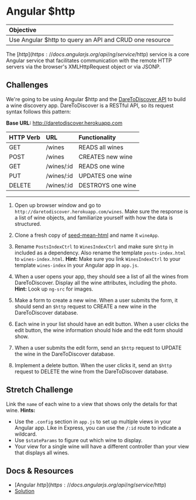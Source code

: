 # Angular $http

| Objective |
| :--- |
| Use Angular $http to query an API and CRUD one resource |

The [$http](https://docs.angularjs.org/api/ng/service/$http) service is a core Angular service that facilitates communication with the remote HTTP servers via the browser's XMLHttpRequest object or via JSONP.

## Challenges

We're going to be using Angular $http and the [DareToDiscover API](https://github.com/arsood/SampleAPI#wines) to build a wine discovery app. DareToDiscover is a RESTful API, so its request syntax follows this pattern:

**Base URL:** http://daretodiscover.herokuapp.com

| HTTP Verb | URL | Functionality |
| :--- | :--- | :--- |
| GET | /wines | READS all wines |
| POST | /wines | CREATES new wine |
| GET | /wines/:id | READS one wine |
| PUT | /wines/:id | UPDATES one wine |
| DELETE | /wines/:id | DESTROYS one wine |

----------

1. Open up browser window and go to `http://daretodiscover.herokuapp.com/wines`. Make sure the response is a list of wine objects, and familiarize yourself with how the data is structured.

1. Clone a fresh copy of [seed-mean-html](https://github.com/sf-wdi-22-23/seed-mean-html) and name it `wineApp`.

3. Rename `PostsIndexCtrl` to `WinesIndexCtrl` and make sure `$http` in included as a dependency. Also rename the template `posts-index.html` to `wines-index.html`. **Hint:** Make sure you link `WinesIndexCtrl` to your template `wines-index` in your Angular app in `app.js`.

4. When a user opens your app, they should see a list of all the wines from DareToDiscover. Display all the wine attributes, including the photo. **Hint:** Look up `ng-src` for images.

5. Make a form to create a new wine. When a user submits the form, it should send an `$http` request to CREATE a new wine in the DareToDiscover database.

6. Each wine in your list should have an edit button. When a user clicks the edit button, the wine information should hide and the edit form should show.

7. When a user submits the edit form, send an `$http` request to UPDATE the wine in the DareToDiscover database.

8. Implement a delete button. When the user clicks it, send an `$http` request to DELETE the wine from the DareToDiscover database.

## Stretch Challenge

Link the `name` of each wine to a view that shows only the details for that wine. **Hints:**

* Use the `.config` section in `app.js` to set up multiple views in your Angular app. Like in Express, you can use the `/:id` route to indicate a wildcard.
* Use `$stateParams` to figure out which wine to display.
* Your view for a single wine will have a different controller than your view that displays all wines.

## Docs & Resources

* [Angular $http](https://docs.angularjs.org/api/ng/service/$http)
* [Solution](https://github.com/sf-wdi-22-23/seed-mean-html/tree/wines-app)
